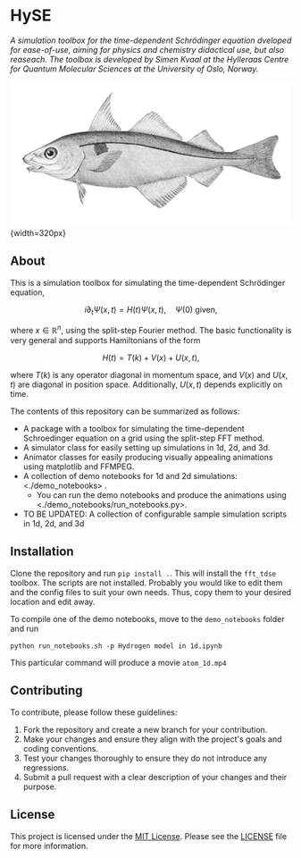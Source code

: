 # HySE

_A simulation toolbox for the time-dependent Schrödinger equation dveloped for ease-of-use, aiming for physics and chemistry didactical use, but also reaseach. The toolbox is developed by Simen Kvaal at the Hylleraas Centre for Quantum Molecular Sciences at the University of Oslo, Norway._


![HySE](Hyse.jpg "HySE"){width=320px}


## About

This is a simulation toolbox for simulating the time-dependent Schrödinger equation,

$$ i \partial_t \Psi(x,t) = H(t) \Psi(x,t), \quad \Psi(0) \text{ given}, $$

where $x \in \mathbb{R}^n$, using the split-step Fourier method. The basic functionality is very general and supports Hamiltonians of the form

$$ H(t) = T(k) + V(x) + U(x,t), $$

where $T(k)$ is any operator diagonal in momentum space, and $V(x)$ and $U(x,t)$ are diagonal in position space.
Additionally, $U(x,t)$ depends explicitly on time.


The contents of this repository can be summarized as follows:
  * A package with a toolbox for simulating the time-dependent Schroedinger equation
    on a grid using the split-step FFT method.
  * A simulator class for easily setting up simulations in 1d, 2d, and 3d.
  * Animator classes for easily producing visually appealing animations using matplotlib and FFMPEG.
  * A collection of demo notebooks for 1d and 2d simulations:  <./demo_notebooks> .
    * You can run the demo notebooks and produce the animations using <./demo_notebooks/run_notebooks.py>.
  * TO BE UPDATED: A collection of configurable sample simulation scripts in 1d, 2d, and 3d

## Installation


Clone the repository and run `pip install .`. This will install the `fft_tdse` toolbox.
The scripts are not installed. Probably you would like to edit them and the config files
to suit your own needs. Thus, copy them to your desired location and edit away.

To compile one of the demo notebooks, move to the `demo_notebooks` folder and run
```
python run_notebooks.sh -p Hydrogen model in 1d.ipynb
```
This particular command will produce a movie `atom_1d.mp4`

## Contributing

To contribute, please follow these guidelines:

1. Fork the repository and create a new branch for your contribution.
2. Make your changes and ensure they align with the project's goals and coding conventions.
3. Test your changes thoroughly to ensure they do not introduce any regressions.
4. Submit a pull request with a clear description of your changes and their purpose.

## License

This project is licensed under the [MIT License](https://opensource.org/licenses/MIT). Please see the [LICENSE](LICENSE) file for more information.

